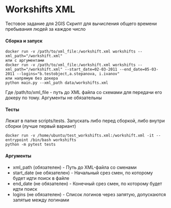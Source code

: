 Workshifts XML
================
Тестовое задание для 2GIS
Скрипт для вычисления общего времени пребывания людей за каждое число

#### Сборка и запуск
```docker build workshifts -t workshifts
docker run -v /path/to/xml_file:/workshift.xml workshifts --xml_path="/workshift.xml"
или с аргументами
docker run -v /path/to/xml_file:/workshift.xml workshifts --xml_path="/workshift.xml" --start_date=02-03-2011 --end_date=05-03-2011 --logins="b.testobject,a.stepanova, i.ivanov"
или напрямую без докера
python main.py --xml_path data/workshifts.xml
```
Где /path/to/xml_file - путь до XML файла со схемами для передачи его докеру по тому. Аргументы не обязательны

#### Тесты
Лежат в папке scripts/tests. Запускать либо перед сборкой, либо внутри сборки (лучше первый вариант)
```
docker run -v /home/ubuntu/test_workshifts.xml:/workshift.xml -it --entrypoint /bin/bash workshifts
python -m pytest tests
```

#### Аргументы
- xml_path (обязателен) - Путь до XML-файла со сменами
- start_date (не обязателен) - Начальный срез смен, по которому будет идти поиск в файле
- end_date (не обязателен) - Конечный срез смен, по которому будет идти поиск
- logins (не обязателен) - Список логинов через запятую, допускаются запятые между логинами
